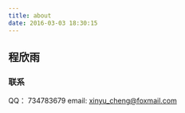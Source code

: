 ```yaml
---
title: about
date: 2016-03-03 18:30:15
---
```

## 程欣雨

### 联系

QQ： 734783679
email: xinyu_cheng@foxmail.com
